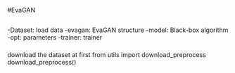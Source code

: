 #EvaGAN
##
-Dataset: load data
-evagan: EvaGAN structure
-model: Black-box algorithm
-opt: parameters
-trainer: trainer 
###
download the dataset at first
from utils import download_preprocess
download_preprocess()
